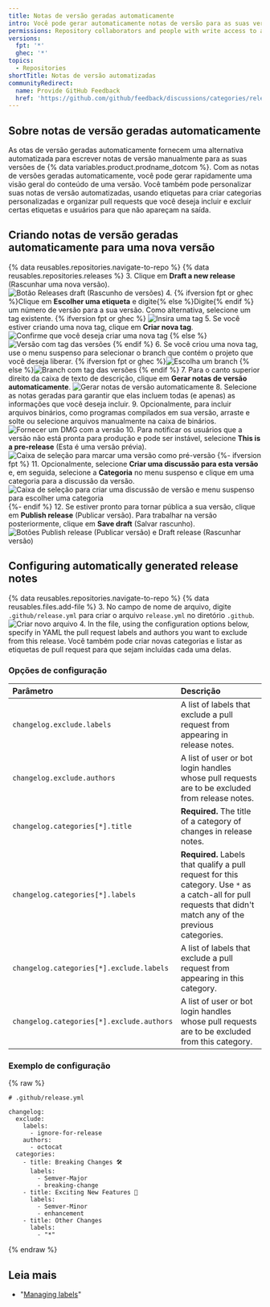 ```yaml
---
title: Notas de versão geradas automaticamente
intro: Você pode gerar automaticamente notas de versão para as suas versões do GitHub
permissions: Repository collaborators and people with write access to a repository can generate and customize automated release notes for a release.
versions:
  fpt: '*'
  ghec: '*'
topics:
  - Repositories
shortTitle: Notas de versão automatizadas
communityRedirect:
  name: Provide GitHub Feedback
  href: 'https://github.com/github/feedback/discussions/categories/releases-feedback'
---
```


## Sobre notas de versão geradas automaticamente

As otas de versão geradas automaticamente fornecem uma alternativa automatizada para escrever notas de versão manualmente para as suas versões de {% data variables.product.prodname_dotcom %}. Com as notas de versões geradas automaticamente, você pode gerar rapidamente uma visão geral do conteúdo de uma versão. Você também pode personalizar suas notas de versão automatizadas, usando etiquetas para criar categorias personalizadas e organizar pull requests que você deseja incluir e excluir certas etiquetas e usuários para que não apareçam na saída.

## Criando notas de versão geradas automaticamente para uma nova versão

{% data reusables.repositories.navigate-to-repo %}
{% data reusables.repositories.releases %}
3. Clique em **Draft a new release** (Rascunhar uma nova versão). ![Botão Releases draft (Rascunho de versões)](/assets/images/help/releases/draft_release_button.png)
4. {% ifversion fpt or ghec %}Clique em **Escolher uma etiqueta** e digite{% else %}Digite{% endif %} um número de versão para a sua versão. Como alternativa, selecione um tag existente.
  {% ifversion fpt or ghec %}
  ![Insira uma tag](/assets/images/help/releases/releases-tag-create.png)
5. Se você estiver criando uma nova tag, clique em **Criar nova tag**. ![Confirme que você deseja criar uma nova tag](/assets/images/help/releases/releases-tag-create-confirm.png)
  {% else %}
  ![Versão com tag das versões](/assets/images/enterprise/releases/releases-tag-version.png)
{% endif %}
6. Se você criou uma nova tag, use o menu suspenso para selecionar o branch que contém o projeto que você deseja liberar.
  {% ifversion fpt or ghec %}![Escolha um branch](/assets/images/help/releases/releases-choose-branch.png)
  {% else %}![Branch com tag das versões](/assets/images/enterprise/releases/releases-tag-branch.png)
  {% endif %}
7. Para o canto superior direito da caixa de texto de descrição, clique em **Gerar notas de versão automaticamente**. ![Gerar notas de versão automaticamente](/assets/images/help/releases/auto-generate-release-notes.png)
8. Selecione as notas geradas para garantir que elas incluem todas (e apenas) as informações que você deseja incluir.
9. Opcionalmente, para incluir arquivos binários, como programas compilados em sua versão, arraste e solte ou selecione arquivos manualmente na caixa de binários. ![Fornecer um DMG com a versão](/assets/images/help/releases/releases_adding_binary.gif)
10. Para notificar os usuários que a versão não está pronta para produção e pode ser instável, selecione **This is a pre-release** (Esta é uma versão prévia). ![Caixa de seleção para marcar uma versão como pré-versão](/assets/images/help/releases/prerelease_checkbox.png)
{%- ifversion fpt %}
11. Opcionalmente, selecione **Criar uma discussão para esta versão** e, em seguida, selecione a **Categoria** no menu suspenso e clique em uma categoria para a discussão da versão. ![Caixa de seleção para criar uma discussão de versão e menu suspenso para escolher uma categoria](/assets/images/help/releases/create-release-discussion.png)
{%- endif %}
12. Se estiver pronto para tornar pública a sua versão, clique em **Publish release** (Publicar versão). Para trabalhar na versão posteriormente, clique em **Save draft** (Salvar rascunho). ![Botões Publish release (Publicar versão) e Draft release (Rascunhar versão)](/assets/images/help/releases/release_buttons.png)


## Configuring automatically generated release notes

{% data reusables.repositories.navigate-to-repo %}
{% data reusables.files.add-file %}
3. No campo de nome de arquivo, digite `.github/release.yml` para criar o arquivo `release.yml` no diretório `.github`. ![Criar novo arquivo](/assets/images/help/releases/release-yml.png)
4. In the file, using the configuration options below, specify in YAML the pull request labels and authors you want to exclude from this release. Você também pode criar novas categorias e listar as etiquetas de pull request para que sejam incluídas cada uma delas.

### Opções de configuração

| Parâmetro                                 | Descrição                                                                                                                                                      |
|:----------------------------------------- |:-------------------------------------------------------------------------------------------------------------------------------------------------------------- |
| `changelog.exclude.labels`                | A list of labels that exclude a pull request from appearing in release notes.                                                                                  |
| `changelog.exclude.authors`               | A list of user or bot login handles whose pull requests are to be excluded from release notes.                                                                 |
| `changelog.categories[*].title`           | **Required.** The title of a category of changes in release notes.                                                                                             |
| `changelog.categories[*].labels`          | **Required.** Labels that qualify a pull request for this category. Use `*` as a catch-all for pull requests that didn't match any of the previous categories. |
| `changelog.categories[*].exclude.labels`  | A list of labels that exclude a pull request from appearing in this category.                                                                                  |
| `changelog.categories[*].exclude.authors` | A list of user or bot login handles whose pull requests are to be excluded from this category.                                                                 |

### Exemplo de configuração

{% raw %}
```yaml{:copy}
# .github/release.yml

changelog:
  exclude:
    labels:
      - ignore-for-release
    authors:
      - octocat
  categories:
    - title: Breaking Changes 🛠
      labels:
        - Semver-Major
        - breaking-change
    - title: Exciting New Features 🎉
      labels:
        - Semver-Minor
        - enhancement
    - title: Other Changes
      labels:
        - "*"
```
{% endraw %}

## Leia mais

- "[Managing labels](/issues/using-labels-and-milestones-to-track-work/managing-labels)" 
